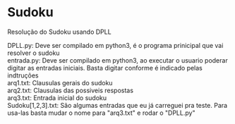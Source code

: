 # Sudoku
Resolução do Sudoku usando DPLL

DPLL.py: Deve ser compilado em python3, é o programa prinicipal que vai resolver o sudoku<br/>
entrada.py: Deve ser compilado em python3, ao executar o usuario poderar digitar as entradas iniciais. Basta digitar conforme é indicado pelas indtruções<br/>
arq1.txt: Clausulas gerais do sudoku<br/>
arq2.txt: Clausulas das possiveis respostas<br/>
arq3.txt: Entrada inicial do sudoku<br/>
Sudoku[1,2,3].txt: São algumas entradas que eu já carreguei pra teste. Para usa-las basta mudar o nome para "arq3.txt" e rodar o "DPLL.py"<br/>
